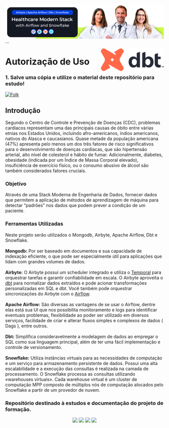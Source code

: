 <img align="right" src="https://raw.githubusercontent.com/araujoeverton/Healthcare_Airflow_Modern_Stack/dev-dbt/assets/healthcare-airflow-modern-stack-banner.jpg" width="1080"/> ...



<img align="right" src="https://raw.githubusercontent.com/araujoeverton/Healthcare_Airflow_Modern_Stack/7870e8086b52deae4ca9562f0c17fb707ab8d7ad/assets/dbt-signature_tm.svg" width="200"/>

# Autorização de Uso

### 1. Salve uma cópia e utilize o material deste repositório para estudo!
<a href="https://github.com//araujoeverton/Healthcare_Airflow_Modern_Stack/fork">
    <img alt="Folk" title="Fork Button" src="https://shields.io/badge/-DAR%20FORK-red.svg?&style=for-the-badge&logo=github&logoColor=white"/></a>


## Introdução

Segundo o Centro de Controle e Prevenção de Doenças (CDC), problemas cardíacos representam uma das principais causas de óbito entre várias etnias nos Estados Unidos, incluindo afro-americanos, índios americanos, nativos do Alasca e caucasianos. Quase metade da população americana (47%) apresenta pelo menos um dos três fatores de risco significativos para o desenvolvimento de doenças cardíacas, que são hipertensão arterial, alto nível de colesterol e hábito de fumar. Adicionalmente, diabetes, obesidade (indicada por um Índice de Massa Corporal elevado), insuficiência de exercício físico, ou o consumo abusivo de álcool são também considerados fatores cruciais.

### Objetivo

Através de uma Stack Moderna de Engenharia de Dados, fornecer dados que permitem a aplicação de métodos de aprendizagem de máquina para detectar “padrões” nos dados que podem prever a condição de um paciente.

### Ferramentas Utilizadas

Neste projeto serão utilizados o Mongodb, Airbyte, Apache Airflow, Dbt e Snowflake.<br><br>
<b>Mongodb:</b> Por ser baseado em documentos e sua capacidade de indexação eficiente, o que pode ser especialmente útil para aplicações que lidam com grandes volumes de dados.
<br><br>
<b>Airbyte:</b> O Airbyte possui um scheduler integrado e utiliza o [Temporal](https://airbyte.com/blog/scale-workflow-orchestration-with-temporal) para orquestrar tarefas e garantir confiabilidade em escala. O Airbyte aproveita o [dbt](https://www.youtube.com/watch?v=saXwh6SpeHA) para normalizar dados extraídos e pode acionar transformações personalizadas em SQL e dbt. Você também pode orquestrar sincronizações do Airbyte com o [Airflow](https://docs.airbyte.com/operator-guides/using-the-airflow-airbyte-operator).
<br><br>
<b>Apache Airflow:</b> São diversas as vantagens de se usar o Airflow, dentre elas está sua UI que nos possibilita monitoramento e logs para identificar eventuais problemas, flexibilidade ao poder ser utilizado em diversos serviços, facilidade de criar e alterar fluxos simples e complexos de dados ( Dags ), entre outros.
<br><br>
<b>Dbt:</b> Simplifica consideravelmente a modelagem de dados ao empregar o SQL como sua linguagem principal, além de ter uma fácil implementação e controle de versionamento.
<br><br>
<b>Snowflake:</b> Utiliza instâncias virtuais para as necessidades de computação e um serviço para armazenamento persistente de dados. Possui uma alta escalabilidade e a execução das consultas é realizada na camada de processamento. O Snowflake processa as consultas utilizando «warehouses virtuais». Cada warehouse virtual é um cluster de computação MPP composto de múltiplos nós de computação alocados pelo Snowflake a partir de um provedor de nuvem.












### Repositório destinado à estudos e documentação do projeto de formação.


<div align="center">
  <p>
      <img src="https://img.shields.io/github/languages/count/alexklenio/DIO-dotnet-developer"/>
      <img src="https://img.shields.io/github/repo-size/alexklenio/DIO-dotnet-developer"/>
      <img src="https://img.shields.io/github/last-commit/alexklenio/DIO-dotnet-developer"/>
      <img src="https://img.shields.io/github/issues/alexklenio/DIO-dotnet-developer"/>
  </p> 
</div>



